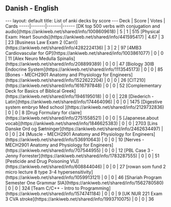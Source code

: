 <h2>Danish  -  English</h2>
---
layout: default
title: List of anki decks by score
---
Deck | Score | Votes | Cards
-----|-------|-------|------
[DK top 500 verbs with conjugation and audio](https://ankiweb.net/shared/info/1008609618) | 5 | 1 | 515
[Physical Exam: Heart Sounds](https://ankiweb.net/shared/info/441595417) | 4.67 | 3 | 23
[Business Law Exam 2 (Carr)](https://ankiweb.net/shared/info/4282224136) | 3 | 2 | 97
[4MB3 Cardiovascular for GP](https://ankiweb.net/shared/info/1003861077) | 0 | 0 | 11
[Alex Neuro Medulla Spinalis](https://ankiweb.net/shared/info/208899389) | 0 | 0 | 47
[Biology 30IB Endocrine System](https://ankiweb.net/shared/info/1113545173) | 0 | 0 | 85
[Bones - MECH2901 Anatomy and Physiology for Engineers](https://ankiweb.net/shared/info/1522622204) | 0 | 0 | 26
[CIT210](https://ankiweb.net/shared/info/1616797848) | 0 | 0 | 52
[Complementary Deck for Basics of Biblical Greek](https://ankiweb.net/shared/info/1946195018) | 0 | 0 | 228
[Diederich - Latin](https://ankiweb.net/shared/info/174464096) | 0 | 0 | 1475
[Digestive system embryo Med school ](https://ankiweb.net/shared/info/2129732836) | 0 | 0 | 8
[Drug Formulary for claire](https://ankiweb.net/shared/info/2751558521) | 0 | 0 | 5
[Japanese.about vocab](https://ankiweb.net/shared/info/1846625383) | 0 | 0 | 2703
[Lins Danske Ord og Sætninger](https://ankiweb.net/shared/info/2462634497) | 0 | 0 | 24
[Muscle - MECH2901 Anatomy and Physiology for Engineers](https://ankiweb.net/shared/info/536910643) | 0 | 0 | 10
[Nerves - MECH2901 Anatomy and Physiology for Engineers](https://ankiweb.net/shared/info/707544955) | 0 | 0 | 12
[PBL Case 3 - Jenny Forrester](https://ankiweb.net/shared/info/1783287555) | 0 | 0 | 51
[Pesticide and Drug Poisoning VIJ](https://ankiweb.net/shared/info/608844046) | 0 | 0 | 27
[rowan som fund 2 micro lecture 8 type 3-4 hypersensitivity](https://ankiweb.net/shared/info/1059913121) | 0 | 0 | 46
[Shariah Program Semester One Grammar SIA](https://ankiweb.net/shared/info/1562780580) | 0 | 0 | 324
[Team C/C++ - Intro to Programming](https://ankiweb.net/shared/info/1574741184) | 0 | 0 | 9
[UK NUR 221 Exam 3 CVA stroke](https://ankiweb.net/shared/info/1993710075) | 0 | 0 | 36
